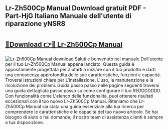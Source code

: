 ## Lr-Zh500Cp Manual Download gratuit PDF - Part-HjG Italiano Manuale dell'utente di riparazione yNSR8

# <h2><a href="http://dfflx5b.blite.top/?on=Lr-Zh500Cp+Manual">🔗Download 👉🔴 Lr-Zh500Cp Manual</a></h2>

[![Lr-Zh500Cp Manual download](https://i.imgur.com/lujVjoI.png)](http://dfflx5b.blite.top/?on=Lr-Zh500Cp+Manual)
Saluti e benvenuto nel manuale Dell'utente per il tuo Lr-Zh500Cp Manual appena lanciato. Questa guida è appositamente progettata per aiutarti a iniziare con il tuo prodotto e darti una conoscenza approfondita delle sue caratteristiche, funzioni e capacità. Troverai istruzioni chiare per L'installazione, L'uso, la manutenzione e la risoluzione dei problemi. Guida passo passo nelle pagine seguenti troverai una guida dettagliata passo passo su come configurare il tuo REDDDDDDD. Con funzionalità come L'elenco delle funzionalità, puoi ottenere risultati eccezionali con il tuo nuovo Lr-Zh500Cp Manual. Riteniamo che Lr-Zh500Cp Manual sia stata una guida essenziale alla tua ricerca per comprendere le caratteristiche e le capacità del tuo nuovo articolo. Se hai bisogno di aiuto o hai domande, il nostro team di assistenza clienti è sempre a tua disposizione.
